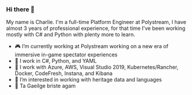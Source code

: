 ### Hi there 👋

My name is Charlie. I'm a full-time Platform Engineer at Polystream, I have almost 3 years of professional experience, for that time I've been working mostly with C# and Python with plenty more to learn.

- 🎮 I’m currently working at Polystream working on a new era of immersive in-game spectator experiences
- 🔧 I work in C#, Python, and YAML
- 🧰 I work with Azure, AWS, Visual Studio 2019, Kubernetes/Rancher, Docker, CodeFresh, Instana, and Kibana
- 🏺 I’m interested in working with heritage data and languages
- 💬 Ta Gaeilge briste agam
